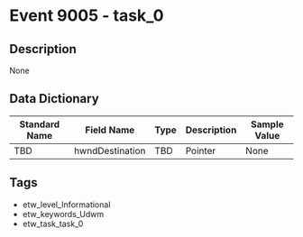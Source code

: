# Event 9005 - task_0

## Description
None

## Data Dictionary
|Standard Name|Field Name|Type|Description|Sample Value|
|---|---|---|---|---|
|TBD|hwndDestination|TBD|Pointer|None|None|

## Tags
* etw_level_Informational
* etw_keywords_Udwm
* etw_task_task_0